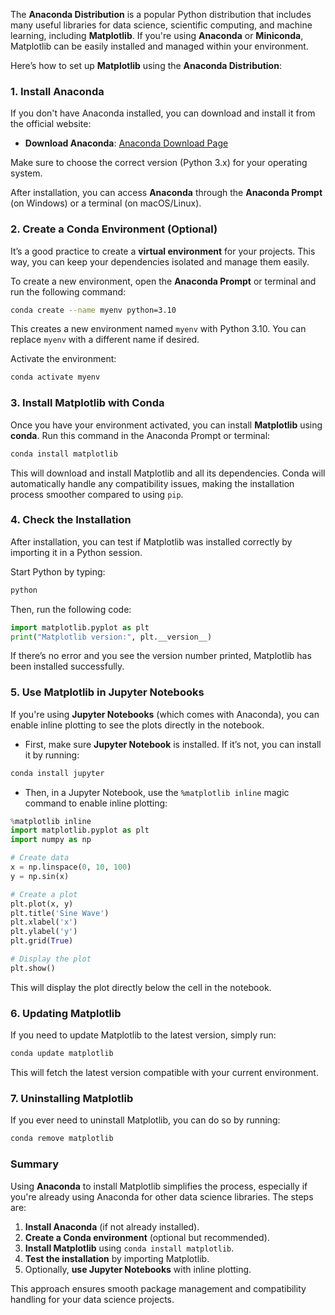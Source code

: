 The **Anaconda Distribution** is a popular Python distribution that includes many useful libraries for data science, scientific computing, and machine learning, including **Matplotlib**. If you're using **Anaconda** or **Miniconda**, Matplotlib can be easily installed and managed within your environment.

Here’s how to set up **Matplotlib** using the **Anaconda Distribution**:

### 1. **Install Anaconda**
If you don't have Anaconda installed, you can download and install it from the official website:
- **Download Anaconda**: [Anaconda Download Page](https://www.anaconda.com/products/distribution)

Make sure to choose the correct version (Python 3.x) for your operating system.

After installation, you can access **Anaconda** through the **Anaconda Prompt** (on Windows) or a terminal (on macOS/Linux).

### 2. **Create a Conda Environment (Optional)**

It’s a good practice to create a **virtual environment** for your projects. This way, you can keep your dependencies isolated and manage them easily.

To create a new environment, open the **Anaconda Prompt** or terminal and run the following command:

```bash
conda create --name myenv python=3.10
```

This creates a new environment named `myenv` with Python 3.10. You can replace `myenv` with a different name if desired.

Activate the environment:

```bash
conda activate myenv
```

### 3. **Install Matplotlib with Conda**

Once you have your environment activated, you can install **Matplotlib** using **conda**. Run this command in the Anaconda Prompt or terminal:

```bash
conda install matplotlib
```

This will download and install Matplotlib and all its dependencies. Conda will automatically handle any compatibility issues, making the installation process smoother compared to using `pip`.

### 4. **Check the Installation**

After installation, you can test if Matplotlib was installed correctly by importing it in a Python session.

Start Python by typing:

```bash
python
```

Then, run the following code:

```python
import matplotlib.pyplot as plt
print("Matplotlib version:", plt.__version__)
```

If there’s no error and you see the version number printed, Matplotlib has been installed successfully.

### 5. **Use Matplotlib in Jupyter Notebooks**

If you're using **Jupyter Notebooks** (which comes with Anaconda), you can enable inline plotting to see the plots directly in the notebook.

- First, make sure **Jupyter Notebook** is installed. If it’s not, you can install it by running:

```bash
conda install jupyter
```

- Then, in a Jupyter Notebook, use the `%matplotlib inline` magic command to enable inline plotting:

```python
%matplotlib inline
import matplotlib.pyplot as plt
import numpy as np

# Create data
x = np.linspace(0, 10, 100)
y = np.sin(x)

# Create a plot
plt.plot(x, y)
plt.title('Sine Wave')
plt.xlabel('x')
plt.ylabel('y')
plt.grid(True)

# Display the plot
plt.show()
```

This will display the plot directly below the cell in the notebook.

### 6. **Updating Matplotlib**

If you need to update Matplotlib to the latest version, simply run:

```bash
conda update matplotlib
```

This will fetch the latest version compatible with your current environment.

### 7. **Uninstalling Matplotlib**

If you ever need to uninstall Matplotlib, you can do so by running:

```bash
conda remove matplotlib
```

### Summary
Using **Anaconda** to install Matplotlib simplifies the process, especially if you're already using Anaconda for other data science libraries. The steps are:

1. **Install Anaconda** (if not already installed).
2. **Create a Conda environment** (optional but recommended).
3. **Install Matplotlib** using `conda install matplotlib`.
4. **Test the installation** by importing Matplotlib.
5. Optionally, **use Jupyter Notebooks** with inline plotting.

This approach ensures smooth package management and compatibility handling for your data science projects.
